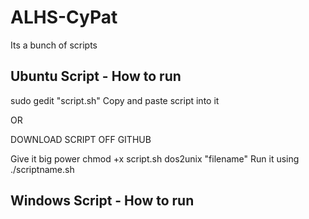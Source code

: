 # ALHS-CyPat

Its a bunch of scripts

Ubuntu Script - How to run
----------------------------------
sudo gedit "script.sh"
Copy and paste script into it

OR

DOWNLOAD SCRIPT OFF GITHUB

Give it big power
chmod +x script.sh
dos2unix "filename"
Run it using
./scriptname.sh

Windows Script - How to run
------------------------------------
